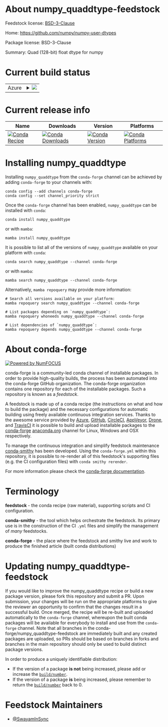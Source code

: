 About numpy_quaddtype-feedstock
===============================

Feedstock license: [BSD-3-Clause](https://github.com/conda-forge/numpy_quaddtype-feedstock/blob/main/LICENSE.txt)

Home: https://github.com/numpy/numpy-user-dtypes

Package license: BSD-3-Clause

Summary: Quad (128-bit) float dtype for numpy

Current build status
====================


<table>
    
  <tr>
    <td>Azure</td>
    <td>
      <details>
        <summary>
          <a href="https://dev.azure.com/conda-forge/feedstock-builds/_build/latest?definitionId=23732&branchName=main">
            <img src="https://dev.azure.com/conda-forge/feedstock-builds/_apis/build/status/numpy_quaddtype-feedstock?branchName=main">
          </a>
        </summary>
        <table>
          <thead><tr><th>Variant</th><th>Status</th></tr></thead>
          <tbody><tr>
              <td>linux_64_numpy1.22python3.10.____cpython</td>
              <td>
                <a href="https://dev.azure.com/conda-forge/feedstock-builds/_build/latest?definitionId=23732&branchName=main">
                  <img src="https://dev.azure.com/conda-forge/feedstock-builds/_apis/build/status/numpy_quaddtype-feedstock?branchName=main&jobName=linux&configuration=linux%20linux_64_numpy1.22python3.10.____cpython" alt="variant">
                </a>
              </td>
            </tr><tr>
              <td>linux_64_numpy1.23python3.11.____cpython</td>
              <td>
                <a href="https://dev.azure.com/conda-forge/feedstock-builds/_build/latest?definitionId=23732&branchName=main">
                  <img src="https://dev.azure.com/conda-forge/feedstock-builds/_apis/build/status/numpy_quaddtype-feedstock?branchName=main&jobName=linux&configuration=linux%20linux_64_numpy1.23python3.11.____cpython" alt="variant">
                </a>
              </td>
            </tr><tr>
              <td>linux_64_numpy1.26python3.12.____cpython</td>
              <td>
                <a href="https://dev.azure.com/conda-forge/feedstock-builds/_build/latest?definitionId=23732&branchName=main">
                  <img src="https://dev.azure.com/conda-forge/feedstock-builds/_apis/build/status/numpy_quaddtype-feedstock?branchName=main&jobName=linux&configuration=linux%20linux_64_numpy1.26python3.12.____cpython" alt="variant">
                </a>
              </td>
            </tr><tr>
              <td>osx_64_numpy1.22python3.10.____cpython</td>
              <td>
                <a href="https://dev.azure.com/conda-forge/feedstock-builds/_build/latest?definitionId=23732&branchName=main">
                  <img src="https://dev.azure.com/conda-forge/feedstock-builds/_apis/build/status/numpy_quaddtype-feedstock?branchName=main&jobName=osx&configuration=osx%20osx_64_numpy1.22python3.10.____cpython" alt="variant">
                </a>
              </td>
            </tr><tr>
              <td>osx_64_numpy1.23python3.11.____cpython</td>
              <td>
                <a href="https://dev.azure.com/conda-forge/feedstock-builds/_build/latest?definitionId=23732&branchName=main">
                  <img src="https://dev.azure.com/conda-forge/feedstock-builds/_apis/build/status/numpy_quaddtype-feedstock?branchName=main&jobName=osx&configuration=osx%20osx_64_numpy1.23python3.11.____cpython" alt="variant">
                </a>
              </td>
            </tr><tr>
              <td>osx_64_numpy1.26python3.12.____cpython</td>
              <td>
                <a href="https://dev.azure.com/conda-forge/feedstock-builds/_build/latest?definitionId=23732&branchName=main">
                  <img src="https://dev.azure.com/conda-forge/feedstock-builds/_apis/build/status/numpy_quaddtype-feedstock?branchName=main&jobName=osx&configuration=osx%20osx_64_numpy1.26python3.12.____cpython" alt="variant">
                </a>
              </td>
            </tr><tr>
              <td>win_64_numpy1.22python3.10.____cpython</td>
              <td>
                <a href="https://dev.azure.com/conda-forge/feedstock-builds/_build/latest?definitionId=23732&branchName=main">
                  <img src="https://dev.azure.com/conda-forge/feedstock-builds/_apis/build/status/numpy_quaddtype-feedstock?branchName=main&jobName=win&configuration=win%20win_64_numpy1.22python3.10.____cpython" alt="variant">
                </a>
              </td>
            </tr><tr>
              <td>win_64_numpy1.23python3.11.____cpython</td>
              <td>
                <a href="https://dev.azure.com/conda-forge/feedstock-builds/_build/latest?definitionId=23732&branchName=main">
                  <img src="https://dev.azure.com/conda-forge/feedstock-builds/_apis/build/status/numpy_quaddtype-feedstock?branchName=main&jobName=win&configuration=win%20win_64_numpy1.23python3.11.____cpython" alt="variant">
                </a>
              </td>
            </tr><tr>
              <td>win_64_numpy1.26python3.12.____cpython</td>
              <td>
                <a href="https://dev.azure.com/conda-forge/feedstock-builds/_build/latest?definitionId=23732&branchName=main">
                  <img src="https://dev.azure.com/conda-forge/feedstock-builds/_apis/build/status/numpy_quaddtype-feedstock?branchName=main&jobName=win&configuration=win%20win_64_numpy1.26python3.12.____cpython" alt="variant">
                </a>
              </td>
            </tr>
          </tbody>
        </table>
      </details>
    </td>
  </tr>
</table>

Current release info
====================

| Name | Downloads | Version | Platforms |
| --- | --- | --- | --- |
| [![Conda Recipe](https://img.shields.io/badge/recipe-numpy_quaddtype-green.svg)](https://anaconda.org/conda-forge/numpy_quaddtype) | [![Conda Downloads](https://img.shields.io/conda/dn/conda-forge/numpy_quaddtype.svg)](https://anaconda.org/conda-forge/numpy_quaddtype) | [![Conda Version](https://img.shields.io/conda/vn/conda-forge/numpy_quaddtype.svg)](https://anaconda.org/conda-forge/numpy_quaddtype) | [![Conda Platforms](https://img.shields.io/conda/pn/conda-forge/numpy_quaddtype.svg)](https://anaconda.org/conda-forge/numpy_quaddtype) |

Installing numpy_quaddtype
==========================

Installing `numpy_quaddtype` from the `conda-forge` channel can be achieved by adding `conda-forge` to your channels with:

```
conda config --add channels conda-forge
conda config --set channel_priority strict
```

Once the `conda-forge` channel has been enabled, `numpy_quaddtype` can be installed with `conda`:

```
conda install numpy_quaddtype
```

or with `mamba`:

```
mamba install numpy_quaddtype
```

It is possible to list all of the versions of `numpy_quaddtype` available on your platform with `conda`:

```
conda search numpy_quaddtype --channel conda-forge
```

or with `mamba`:

```
mamba search numpy_quaddtype --channel conda-forge
```

Alternatively, `mamba repoquery` may provide more information:

```
# Search all versions available on your platform:
mamba repoquery search numpy_quaddtype --channel conda-forge

# List packages depending on `numpy_quaddtype`:
mamba repoquery whoneeds numpy_quaddtype --channel conda-forge

# List dependencies of `numpy_quaddtype`:
mamba repoquery depends numpy_quaddtype --channel conda-forge
```


About conda-forge
=================

[![Powered by
NumFOCUS](https://img.shields.io/badge/powered%20by-NumFOCUS-orange.svg?style=flat&colorA=E1523D&colorB=007D8A)](https://numfocus.org)

conda-forge is a community-led conda channel of installable packages.
In order to provide high-quality builds, the process has been automated into the
conda-forge GitHub organization. The conda-forge organization contains one repository
for each of the installable packages. Such a repository is known as a *feedstock*.

A feedstock is made up of a conda recipe (the instructions on what and how to build
the package) and the necessary configurations for automatic building using freely
available continuous integration services. Thanks to the awesome service provided by
[Azure](https://azure.microsoft.com/en-us/services/devops/), [GitHub](https://github.com/),
[CircleCI](https://circleci.com/), [AppVeyor](https://www.appveyor.com/),
[Drone](https://cloud.drone.io/welcome), and [TravisCI](https://travis-ci.com/)
it is possible to build and upload installable packages to the
[conda-forge](https://anaconda.org/conda-forge) [anaconda.org](https://anaconda.org/)
channel for Linux, Windows and OSX respectively.

To manage the continuous integration and simplify feedstock maintenance
[conda-smithy](https://github.com/conda-forge/conda-smithy) has been developed.
Using the ``conda-forge.yml`` within this repository, it is possible to re-render all of
this feedstock's supporting files (e.g. the CI configuration files) with ``conda smithy rerender``.

For more information please check the [conda-forge documentation](https://conda-forge.org/docs/).

Terminology
===========

**feedstock** - the conda recipe (raw material), supporting scripts and CI configuration.

**conda-smithy** - the tool which helps orchestrate the feedstock.
                   Its primary use is in the construction of the CI ``.yml`` files
                   and simplify the management of *many* feedstocks.

**conda-forge** - the place where the feedstock and smithy live and work to
                  produce the finished article (built conda distributions)


Updating numpy_quaddtype-feedstock
==================================

If you would like to improve the numpy_quaddtype recipe or build a new
package version, please fork this repository and submit a PR. Upon submission,
your changes will be run on the appropriate platforms to give the reviewer an
opportunity to confirm that the changes result in a successful build. Once
merged, the recipe will be re-built and uploaded automatically to the
`conda-forge` channel, whereupon the built conda packages will be available for
everybody to install and use from the `conda-forge` channel.
Note that all branches in the conda-forge/numpy_quaddtype-feedstock are
immediately built and any created packages are uploaded, so PRs should be based
on branches in forks and branches in the main repository should only be used to
build distinct package versions.

In order to produce a uniquely identifiable distribution:
 * If the version of a package **is not** being increased, please add or increase
   the [``build/number``](https://docs.conda.io/projects/conda-build/en/latest/resources/define-metadata.html#build-number-and-string).
 * If the version of a package **is** being increased, please remember to return
   the [``build/number``](https://docs.conda.io/projects/conda-build/en/latest/resources/define-metadata.html#build-number-and-string)
   back to 0.

Feedstock Maintainers
=====================

* [@SwayamInSync](https://github.com/SwayamInSync/)

